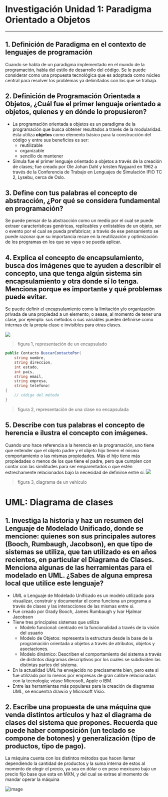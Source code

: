 # Investigación Unidad 1: Paradigma Orientado a Objetos
---

## 1. Definición de Paradigma en el contexto de lenguajes de programación

Cuando se habla de un paradigma implementado en el mundo de la programación, habla del estilo de desarrollo del código. Se le puede considerar como una propuesta tecnológica que es adoptada como núcleo central para resolver los problemas ya delimitados con los que se trabaja.

## 2. Definición de Programación Orientada a Objetos, ¿Cuál fue el primer lenguaje orientado a objetos, quienes y en dónde lo propusieron?

- La programación orientada a objetos es un paradigma de la programación que busca obtener resultados a través de la modularidad. ésta utiliza **objetos** como elemento básico para la construcción del código y entre sus beneficios es ser:
	- reutilizable
	- organizable
	- sencillo de mantener
- Simula fue el primer lenguaje orientado a objetos a través de la creación de clases; fue creado por Ole Johan Dahl y kristen Nygaard en 1962 a través de la Conferencia de Trabajo en Lenguajes de Simulación IFIO TC 2, Lysebu, cerca de Oslo.

## 3. Define con tus palabras el concepto de abstracción, ¿Por qué se considera fundamental en programación?

Se puede pensar de la abstracción como un medio por el cual se puede extraer características genéricas, replicables y enlistables de un objeto, ser o evento por el cual se pueda prefabricar; a través de ese pensamiento se puede razonar que su importancia recae en la reutilización y optimización de los programas en los que se vaya o se pueda aplicar.

## 4. Explica el concepto de encapsulamiento, busca dos imágenes que te ayuden a describir el concepto, una que tenga algún sistema sin encapsulamiento y otra donde sí lo tenga. Menciona porque es importante y qué problemas puede evitar.

Se puede definir el encapsulamiento como la limitación y/o organización privada de una propiedad a un elemento; o sease, al momento de tener una clase, por ejemplo: sus métodos o sus variables pueden definirse como internas de la propia clase e invisibles para otras clases.

![](https://user-images.githubusercontent.com/126355162/225208657-48b596bc-fbde-42b5-b3e5-85a3ff67b164.png)
> figura 1, representación de un encapsulado
```c#
public Contacto BuscarContactoPor(
	string nombre,
	string direccion,
	int estado,
	int pais,
	string email,
	string empresa,
	string telefono)
{
    // código del método
} 
```
> figura 2, representación de una clase no encapsulada
## 5. Describe con tus palabras el concepto de herencia e ilustra el concepto con imágenes.

Cuando uno hace referencia a la herencia en la programación, uno tiene que entender que el objeto padre y el objeto hijo tienen el mismo comportamiento o las mismas propiedades. Más el hijo tiene más propiedades o menos de los que tiene el padre, pero que cumplen con contar con las similitudes para ser emparentados o que estén estrechamente relacionados bajo la necesidad de definirse entre sí.
![](https://user-images.githubusercontent.com/126355162/225209459-94a63642-1b01-4565-99a0-128e3f62c867.png)
> figura 3, diagrama de un vehículo
# UML: Diagrama de clases

## 1. Investiga la historia y haz un resumen del Lenguaje de Modelado Unificado, donde se mencione: quienes son sus principales autores (Booch, Rumbaugh, Jacobson), en que tipo de sistemas se utiliza, que tan utilizado es en años recientes, en particular el Diagrama de Clases. Menciona algunas de las herramientas para el modelado en UML. ¿Sabes de alguna empresa local que utilice este lenguaje?

- UML o Lenguaje de Modelado Unificado es un modelo utilizado para visualizar, construir y documentar el como funciona un programa a través de clases y las interacciones de las mismas entre sí.
- Fue creado por Grady Booch, James Rumbaugh y Ivar Hjalmar Jacobson
- Tiene tres principales sistemas que utiliza
	- Modelo funcional: centrado en la funcionalidad a través de la visión del usuario
	- Modelo de Objetos: representa la estructura desde la base de la programación orientada a objetos a través de atributos, objetos y asociaciones.
	- Modelo dinámico: Describen el comportamiento del sistema a través de distintos diagramas descriptivos por los cuales se subdividen las distintas partes del sistema.
- En la actualidad UML ha envejecido no precisamente bien, pero este si fue utilizado por lo menos por empresas de gran calibre relacionadas con la tecnología; véase Microsoft, Apple o IBM.
- Entre las herramientas más populares para la creación de diagramas UML, se encuentra draw.io y Microsoft Visio.

## 2. Escribe una propuesta de una máquina que venda distintos artículos y haz el diagrama de clases del sistema que propones. Recuerda que puede haber composición (un teclado se compone de botones) y generalización (tipo de productos, tipo de pago).
La máquina cuenta con los distintos métodos que hacen llamar dependiendo la cantidad de productos y la suma interna de estos al momento de elegir el precio, ya sea en dólar o en peso mexicano bajo un precio fijo base que esta en MXN, y del cual se extrae al momento de mandar operar la máquina

![image](https://user-images.githubusercontent.com/126355162/225214637-f7861bbf-ef45-479e-a305-0a8b74ea8826.png)
